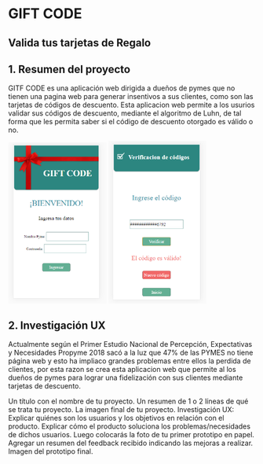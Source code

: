 # GIFT CODE 

## Valida tus tarjetas de Regalo

## 1. Resumen del proyecto

GITF CODE es una aplicación web dirigida a dueños de pymes que no tienen una pagina web para generar insentivos a sus clientes, como son las tarjetas de códigos de descuento.
Esta aplicacion web permite a los usurios validar sus códigos de descuento, mediante el algoritmo de Luhn, de tal forma que les permita saber si el código de descuento otorgado es válido o no.

<img src= "HomePage-1.png" alt="prototipo" width="200"/>
<img src= "Enmascaramiento-1.png" alt="prototipo" width="200"/>

## 2. Investigación UX

Actualmente según el Primer Estudio Nacional de Percepción, Expectativas y Necesidades Propyme 2018 sacó a la luz que 47% de las PYMES no tiene página web y esto ha impliaco grandes problemas entre ellos la perdida de clientes, por esta razon se crea esta aplicacion web que permite al los dueños de pymes para lograr una fidelización con sus clientes mediante tarjetas de descuento. 

Un título con el nombre de tu proyecto.
Un resumen de 1 o 2 líneas de qué se trata tu proyecto.
La imagen final de tu proyecto.
Investigación UX:
Explicar quiénes son los usuarios y los objetivos en relación con el producto.
Explicar cómo el producto soluciona los problemas/necesidades de dichos usuarios.
Luego colocarás la foto de tu primer prototipo en papel.
Agregar un resumen del feedback recibido indicando las mejoras a realizar.
Imagen del prototipo final.










